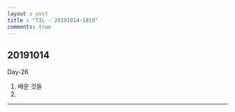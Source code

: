 ```yaml
---
layout : post
title : "TIL - 20191014-1019"
comments: true
---
```


## 20191014

Day-26

1. 배운 것들
2. 
---

<br/>
<br/>

